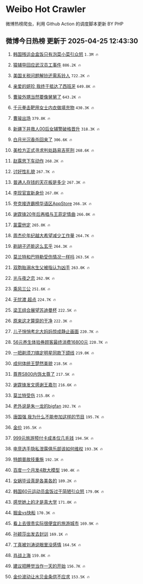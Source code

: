 # Weibo Hot Crawler 



微博热榜爬虫，利用 Github Action 的调度脚本更新 BY PHP 


## 微博今日热榜 更新于 2025-04-25 12:43:30 
1. [韩国残运会盒饭只有泡菜小菜引众怒](https://s.weibo.com/weibo?q=%23%E9%9F%A9%E5%9B%BD%E6%AE%8B%E8%BF%90%E4%BC%9A%E7%9B%92%E9%A5%AD%E5%8F%AA%E6%9C%89%E6%B3%A1%E8%8F%9C%E5%B0%8F%E8%8F%9C%E5%BC%95%E4%BC%97%E6%80%92%23&t=31&band_rank=1&Refer=top) `1.3M 🔥` 

1. [猿辅导回应武汉员工事件](https://s.weibo.com/weibo?q=%23%E7%8C%BF%E8%BE%85%E5%AF%BC%E5%9B%9E%E5%BA%94%E6%AD%A6%E6%B1%89%E5%91%98%E5%B7%A5%E4%BA%8B%E4%BB%B6%23&t=31&band_rank=2&Refer=top) `886.2K 🔥` 

1. [美国关税问题解铃还需系铃人](https://s.weibo.com/weibo?q=%23%E7%BE%8E%E5%9B%BD%E5%85%B3%E7%A8%8E%E9%97%AE%E9%A2%98%E8%A7%A3%E9%93%83%E8%BF%98%E9%9C%80%E7%B3%BB%E9%93%83%E4%BA%BA%23&t=31&band_rank=3&Refer=top) `722.2K 🔥` 

1. [亲爱的妍珍 我终于抵达了西班牙](https://s.weibo.com/weibo?q=%E4%BA%B2%E7%88%B1%E7%9A%84%E5%A6%8D%E7%8F%8D%20%E6%88%91%E7%BB%88%E4%BA%8E%E6%8A%B5%E8%BE%BE%E4%BA%86%E8%A5%BF%E7%8F%AD%E7%89%99&t=31&band_rank=4&Refer=top) `649.8K 🔥` 

1. [曹骏外甥当然要像舅舅了](https://s.weibo.com/weibo?q=%E6%9B%B9%E9%AA%8F%E5%A4%96%E7%94%A5%E5%BD%93%E7%84%B6%E8%A6%81%E5%83%8F%E8%88%85%E8%88%85%E4%BA%86&t=31&band_rank=5&Refer=top) `643.2K 🔥` 

1. [千元拳击靶用女士内衣做填充物](https://s.weibo.com/weibo?q=%23%E5%8D%83%E5%85%83%E6%8B%B3%E5%87%BB%E9%9D%B6%E7%94%A8%E5%A5%B3%E5%A3%AB%E5%86%85%E8%A1%A3%E5%81%9A%E5%A1%AB%E5%85%85%E7%89%A9%23&t=31&band_rank=6&Refer=top) `430.3K 🔥` 

1. [曹骏出场](https://s.weibo.com/weibo?q=%E6%9B%B9%E9%AA%8F%E5%87%BA%E5%9C%BA&t=31&band_rank=7&Refer=top) `379.8K 🔥` 

1. [新疆下井救人00后女辅警破格晋升](https://s.weibo.com/weibo?q=%23%E6%96%B0%E7%96%86%E4%B8%8B%E4%BA%95%E6%95%91%E4%BA%BA00%E5%90%8E%E5%A5%B3%E8%BE%85%E8%AD%A6%E7%A0%B4%E6%A0%BC%E6%99%8B%E5%8D%87%23&t=31&band_rank=8&Refer=top) `318.3K 🔥` 

1. [白月光沉香杀回来了](https://s.weibo.com/weibo?q=%23%E7%99%BD%E6%9C%88%E5%85%89%E6%B2%89%E9%A6%99%E6%9D%80%E5%9B%9E%E6%9D%A5%E4%BA%86%23&t=31&band_rank=9&Refer=top) `306.6K 🔥` 

1. [美检方正式寻求判处路易吉死刑](https://s.weibo.com/weibo?q=%23%E7%BE%8E%E6%A3%80%E6%96%B9%E6%AD%A3%E5%BC%8F%E5%AF%BB%E6%B1%82%E5%88%A4%E5%A4%84%E8%B7%AF%E6%98%93%E5%90%89%E6%AD%BB%E5%88%91%23&t=31&band_rank=10&Refer=top) `268.6K 🔥` 

1. [赵露思下车动作](https://s.weibo.com/weibo?q=%23%E8%B5%B5%E9%9C%B2%E6%80%9D%E4%B8%8B%E8%BD%A6%E5%8A%A8%E4%BD%9C%23&t=31&band_rank=11&Refer=top) `268.2K 🔥` 

1. [讨好性礼貌](https://s.weibo.com/weibo?q=%E8%AE%A8%E5%A5%BD%E6%80%A7%E7%A4%BC%E8%B2%8C&t=31&band_rank=12&Refer=top) `267.7K 🔥` 

1. [普通人存钱的天花板是多少](https://s.weibo.com/weibo?q=%E6%99%AE%E9%80%9A%E4%BA%BA%E5%AD%98%E9%92%B1%E7%9A%84%E5%A4%A9%E8%8A%B1%E6%9D%BF%E6%98%AF%E5%A4%9A%E5%B0%91&t=31&band_rank=13&Refer=top) `267.3K 🔥` 

1. [李现官宣新身份](https://s.weibo.com/weibo?q=%23%E6%9D%8E%E7%8E%B0%E5%AE%98%E5%AE%A3%E6%96%B0%E8%BA%AB%E4%BB%BD%23&t=31&band_rank=14&Refer=top) `267.0K 🔥` 

1. [夸克接连霸榜华语区AppStore](https://s.weibo.com/weibo?q=%23%E5%A4%B8%E5%85%8B%E6%8E%A5%E8%BF%9E%E9%9C%B8%E6%A6%9C%E5%8D%8E%E8%AF%AD%E5%8C%BAAppStore%23&t=31&band_rank=15&Refer=top) `266.1K 🔥` 

1. [谢霆锋20年后再唱与王菲定情曲](https://s.weibo.com/weibo?q=%23%E8%B0%A2%E9%9C%86%E9%94%8B20%E5%B9%B4%E5%90%8E%E5%86%8D%E5%94%B1%E4%B8%8E%E7%8E%8B%E8%8F%B2%E5%AE%9A%E6%83%85%E6%9B%B2%23&t=31&band_rank=16&Refer=top) `266.0K 🔥` 

1. [氯雷他定](https://s.weibo.com/weibo?q=%E6%B0%AF%E9%9B%B7%E4%BB%96%E5%AE%9A&t=31&band_rank=17&Refer=top) `265.0K 🔥` 

1. [周杰伦年纪越大希望减少工作量](https://s.weibo.com/weibo?q=%23%E5%91%A8%E6%9D%B0%E4%BC%A6%E5%B9%B4%E7%BA%AA%E8%B6%8A%E5%A4%A7%E5%B8%8C%E6%9C%9B%E5%87%8F%E5%B0%91%E5%B7%A5%E4%BD%9C%E9%87%8F%23&t=31&band_rank=18&Refer=top) `264.7K 🔥` 

1. [剃胡子还能这么玄乎](https://s.weibo.com/weibo?q=%23%E5%89%83%E8%83%A1%E5%AD%90%E8%BF%98%E8%83%BD%E8%BF%99%E4%B9%88%E7%8E%84%E4%B9%8E%23&t=31&band_rank=19&Refer=top) `264.3K 🔥` 

1. [莫兰特和巴特勒受伤情况一样吗](https://s.weibo.com/weibo?q=%E8%8E%AB%E5%85%B0%E7%89%B9%E5%92%8C%E5%B7%B4%E7%89%B9%E5%8B%92%E5%8F%97%E4%BC%A4%E6%83%85%E5%86%B5%E4%B8%80%E6%A0%B7%E5%90%97&t=31&band_rank=20&Refer=top) `263.5K 🔥` 

1. [双胞胎溺水生父被指认为凶手](https://s.weibo.com/weibo?q=%E5%8F%8C%E8%83%9E%E8%83%8E%E6%BA%BA%E6%B0%B4%E7%94%9F%E7%88%B6%E8%A2%AB%E6%8C%87%E8%AE%A4%E4%B8%BA%E5%87%B6%E6%89%8B&t=31&band_rank=21&Refer=top) `263.0K 🔥` 

1. [光与夜之恋](https://s.weibo.com/weibo?q=%E5%85%89%E4%B8%8E%E5%A4%9C%E4%B9%8B%E6%81%8B&t=31&band_rank=22&Refer=top) `262.9K 🔥` 

1. [乘风三公](https://s.weibo.com/weibo?q=%E4%B9%98%E9%A3%8E%E4%B8%89%E5%85%AC&t=31&band_rank=23&Refer=top) `251.6K 🔥` 

1. [无忧渡 超点](https://s.weibo.com/weibo?q=%E6%97%A0%E5%BF%A7%E6%B8%A1%20%E8%B6%85%E7%82%B9&t=31&band_rank=24&Refer=top) `224.7K 🔥` 

1. [梁王组合展望苏迪曼杯](https://s.weibo.com/weibo?q=%23%E6%A2%81%E7%8E%8B%E7%BB%84%E5%90%88%E5%B1%95%E6%9C%9B%E8%8B%8F%E8%BF%AA%E6%9B%BC%E6%9D%AF%23&t=31&band_rank=25&Refer=top) `222.5K 🔥` 

1. [原来这才算穿的干净](https://s.weibo.com/weibo?q=%23%E5%8E%9F%E6%9D%A5%E8%BF%99%E6%89%8D%E7%AE%97%E7%A9%BF%E7%9A%84%E5%B9%B2%E5%87%80%23&t=31&band_rank=26&Refer=top) `222.3K 🔥` 

1. [儿子悄悄考北大妈妈惊成静止画面](https://s.weibo.com/weibo?q=%23%E5%84%BF%E5%AD%90%E6%82%84%E6%82%84%E8%80%83%E5%8C%97%E5%A4%A7%E5%A6%88%E5%A6%88%E6%83%8A%E6%88%90%E9%9D%99%E6%AD%A2%E7%94%BB%E9%9D%A2%23&t=31&band_rank=27&Refer=top) `220.7K 🔥` 

1. [56元养生体验券顾客最终消费16800元](https://s.weibo.com/weibo?q=%2356%E5%85%83%E5%85%BB%E7%94%9F%E4%BD%93%E9%AA%8C%E5%88%B8%E9%A1%BE%E5%AE%A2%E6%9C%80%E7%BB%88%E6%B6%88%E8%B4%B916800%E5%85%83%23&t=31&band_rank=28&Refer=top) `220.7K 🔥` 

1. [一把剃须刀搞定明星同款下颌线](https://s.weibo.com/weibo?q=%23%E4%B8%80%E6%8A%8A%E5%89%83%E9%A1%BB%E5%88%80%E6%90%9E%E5%AE%9A%E6%98%8E%E6%98%9F%E5%90%8C%E6%AC%BE%E4%B8%8B%E9%A2%8C%E7%BA%BF%23&t=31&band_rank=29&Refer=top) `219.0K 🔥` 

1. [成何体统王楚然美貌](https://s.weibo.com/weibo?q=%E6%88%90%E4%BD%95%E4%BD%93%E7%BB%9F%E7%8E%8B%E6%A5%9A%E7%84%B6%E7%BE%8E%E8%B2%8C&t=31&band_rank=30&Refer=top) `218.5K 🔥` 

1. [尊界S800内饰太尊了](https://s.weibo.com/weibo?q=%23%E5%B0%8A%E7%95%8CS800%E5%86%85%E9%A5%B0%E5%A4%AA%E5%B0%8A%E4%BA%86%23&t=31&band_rank=31&Refer=top) `217.5K 🔥` 

1. [谢霆锋发文感谢王嘉尔](https://s.weibo.com/weibo?q=%E8%B0%A2%E9%9C%86%E9%94%8B%E5%8F%91%E6%96%87%E6%84%9F%E8%B0%A2%E7%8E%8B%E5%98%89%E5%B0%94&t=31&band_rank=32&Refer=top) `216.6K 🔥` 

1. [莫兰特受伤](https://s.weibo.com/weibo?q=%23%E8%8E%AB%E5%85%B0%E7%89%B9%E5%8F%97%E4%BC%A4%23&t=31&band_rank=33&Refer=top) `215.8K 🔥` 

1. [老外说是朱一龙的bigfan](https://s.weibo.com/weibo?q=%23%E8%80%81%E5%A4%96%E8%AF%B4%E6%98%AF%E6%9C%B1%E4%B8%80%E9%BE%99%E7%9A%84bigfan%23&t=31&band_rank=34&Refer=top) `202.7K 🔥` 

1. [唐国强 我为什么不能参加这样的节目](https://s.weibo.com/weibo?q=%E5%94%90%E5%9B%BD%E5%BC%BA%20%E6%88%91%E4%B8%BA%E4%BB%80%E4%B9%88%E4%B8%8D%E8%83%BD%E5%8F%82%E5%8A%A0%E8%BF%99%E6%A0%B7%E7%9A%84%E8%8A%82%E7%9B%AE&t=31&band_rank=35&Refer=top) `195.7K 🔥` 

1. [金价](https://s.weibo.com/weibo?q=%E9%87%91%E4%BB%B7&t=31&band_rank=36&Refer=top) `195.5K 🔥` 

1. [999元旅游预付卡成本仅几毛钱](https://s.weibo.com/weibo?q=%23999%E5%85%83%E6%97%85%E6%B8%B8%E9%A2%84%E4%BB%98%E5%8D%A1%E6%88%90%E6%9C%AC%E4%BB%85%E5%87%A0%E6%AF%9B%E9%92%B1%23&t=31&band_rank=37&Refer=top) `194.5K 🔥` 

1. [电竞选手隐私泄露俱乐部该如何维权](https://s.weibo.com/weibo?q=%E7%94%B5%E7%AB%9E%E9%80%89%E6%89%8B%E9%9A%90%E7%A7%81%E6%B3%84%E9%9C%B2%E4%BF%B1%E4%B9%90%E9%83%A8%E8%AF%A5%E5%A6%82%E4%BD%95%E7%BB%B4%E6%9D%83&t=31&band_rank=38&Refer=top) `193.3K 🔥` 

1. [特朗普故技重施](https://s.weibo.com/weibo?q=%E7%89%B9%E6%9C%97%E6%99%AE%E6%95%85%E6%8A%80%E9%87%8D%E6%96%BD&t=31&band_rank=39&Refer=top) `192.1K 🔥` 

1. [百度一个月发4款大模型](https://s.weibo.com/weibo?q=%23%E7%99%BE%E5%BA%A6%E4%B8%80%E4%B8%AA%E6%9C%88%E5%8F%914%E6%AC%BE%E5%A4%A7%E6%A8%A1%E5%9E%8B%23&t=31&band_rank=40&Refer=top) `190.4K 🔥` 

1. [女娲毕设真是各美各的](https://s.weibo.com/weibo?q=%E5%A5%B3%E5%A8%B2%E6%AF%95%E8%AE%BE%E7%9C%9F%E6%98%AF%E5%90%84%E7%BE%8E%E5%90%84%E7%9A%84&t=31&band_rank=41&Refer=top) `189.2K 🔥` 

1. [韩国60元运动员盒饭过于简陋引众怒](https://s.weibo.com/weibo?q=%E9%9F%A9%E5%9B%BD60%E5%85%83%E8%BF%90%E5%8A%A8%E5%91%98%E7%9B%92%E9%A5%AD%E8%BF%87%E4%BA%8E%E7%AE%80%E9%99%8B%E5%BC%95%E4%BC%97%E6%80%92&t=31&band_rank=42&Refer=top) `179.0K 🔥` 

1. [感觉她上的才是真大学](https://s.weibo.com/weibo?q=%E6%84%9F%E8%A7%89%E5%A5%B9%E4%B8%8A%E7%9A%84%E6%89%8D%E6%98%AF%E7%9C%9F%E5%A4%A7%E5%AD%A6&t=31&band_rank=43&Refer=top) `171.0K 🔥` 

1. [掘金vs快船](https://s.weibo.com/weibo?q=%23%E6%8E%98%E9%87%91vs%E5%BF%AB%E8%88%B9%23&t=31&band_rank=44&Refer=top) `170.3K 🔥` 

1. [看上去很贵实际很便宜的旅游城市](https://s.weibo.com/weibo?q=%E7%9C%8B%E4%B8%8A%E5%8E%BB%E5%BE%88%E8%B4%B5%E5%AE%9E%E9%99%85%E5%BE%88%E4%BE%BF%E5%AE%9C%E7%9A%84%E6%97%85%E6%B8%B8%E5%9F%8E%E5%B8%82&t=31&band_rank=45&Refer=top) `169.9K 🔥` 

1. [孙颖莎出发去封训](https://s.weibo.com/weibo?q=%E5%AD%99%E9%A2%96%E8%8E%8E%E5%87%BA%E5%8F%91%E5%8E%BB%E5%B0%81%E8%AE%AD&t=31&band_rank=46&Refer=top) `169.1K 🔥` 

1. [丁真被刘涛说眼里没感情](https://s.weibo.com/weibo?q=%23%E4%B8%81%E7%9C%9F%E8%A2%AB%E5%88%98%E6%B6%9B%E8%AF%B4%E7%9C%BC%E9%87%8C%E6%B2%A1%E6%84%9F%E6%83%85%23&t=31&band_rank=47&Refer=top) `164.5K 🔥` 

1. [肖战上海](https://s.weibo.com/weibo?q=%23%E8%82%96%E6%88%98%E4%B8%8A%E6%B5%B7%23&t=31&band_rank=48&Refer=top) `159.0K 🔥` 

1. [建议把睡觉当作一天的开始](https://s.weibo.com/weibo?q=%23%E5%BB%BA%E8%AE%AE%E6%8A%8A%E7%9D%A1%E8%A7%89%E5%BD%93%E4%BD%9C%E4%B8%80%E5%A4%A9%E7%9A%84%E5%BC%80%E5%A7%8B%23&t=31&band_rank=49&Refer=top) `156.7K 🔥` 

1. [金价波动让水贝金条供不应求](https://s.weibo.com/weibo?q=%23%E9%87%91%E4%BB%B7%E6%B3%A2%E5%8A%A8%E8%AE%A9%E6%B0%B4%E8%B4%9D%E9%87%91%E6%9D%A1%E4%BE%9B%E4%B8%8D%E5%BA%94%E6%B1%82%23&t=31&band_rank=50&Refer=top) `153.5K 🔥` 

